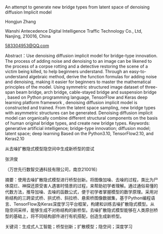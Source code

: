 An attempt to generate new bridge types from latent space of denoising diffusion Implicit model

Hongjun Zhang

Wanshi Antecedence Digital Intelligence Traffic Technology Co., Ltd, Nanjing, 210016, China

583304953@QQ.com

Abstract：Use denoising diffusion implicit model for bridge-type innovation. The process of adding noise and denoising to an image can be likened to the process of a corpse rotting and a detective restoring the scene of a victim being killed, to help beginners understand. Through an easy-to-understand algebraic method, derive the function formulas for adding noise and denoising, making it easier for beginners to master the mathematical principles of the model. Using symmetric structured image dataset of three-span beam bridge, arch bridge, cable-stayed bridge and suspension bridge , based on Python programming language, TensorFlow and Keras deep learning platform framework , denoising diffusion implicit model is constructed and trained. From the latent space sampling, new bridge types with asymmetric structures can be generated. Denoising diffusion implicit model can organically combine different structural components on the basis of human original bridge types, and create new bridge types.
Keywords: generative artificial intelligence; bridge-type innovation; diffusion model; latent space; deep learning
Based on the Python3.10, TensorFlow2.10, and Keras2.10

从去噪扩散隐式模型隐空间中生成新桥型的尝试

张洪俊

（万世先行数智交通科技有限公司，南京210016）

摘要：使用去噪扩散隐式模型进行桥型创新。将图像加噪、去噪的过程，类比为尸体腐烂、神探还原受害人遇害时情景的过程，来帮助初学者理解。通过通俗易懂的代数方法，推导加噪、去噪的函数公式，便于初学者掌握模型的数学原理。采用对称结构的三跨梁式桥、拱式桥、斜拉桥、悬索桥图像数据集，基于Python编程语言、TensorFlow及Keras深度学习平台框架，构建和训练去噪扩散隐式模型。从隐空间采样，能够生成不对称结构的新桥型。去噪扩散隐式模型能够在人类原创桥型的基础上，将不同结构部件进行有机搭配，创造生成新桥型。

关键词：生成式人工智能；桥型创新；扩散模型；隐空间；深度学习
